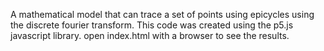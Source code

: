 A mathematical model that can trace a set of points using epicycles using the discrete fourier transform.
This code was created using the p5.js javascript library. open index.html with a browser to see the results.